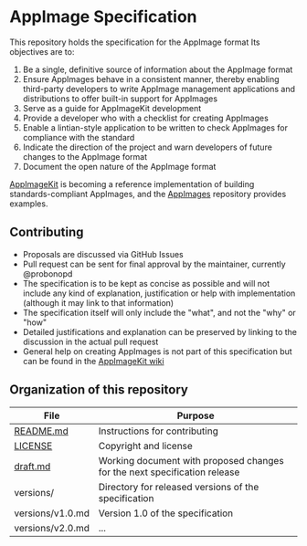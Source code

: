 # AppImage Specification

This repository holds the specification for the AppImage format Its objectives are to:

1. Be a single, definitive source of information about the AppImage format
2. Ensure AppImages behave in a consistent manner, thereby enabling third-party developers to write AppImage management applications and distributions to offer built-in support for AppImages
3. Serve as a guide for AppImageKit development
4. Provide a developer who with a checklist for creating AppImages
5. Enable a lintian-style application to be written to check AppImages for compliance with the standard
6. Indicate the direction of the project and warn developers of future changes to the AppImage format
7. Document the open nature of the AppImage format

[AppImageKit](https://github.com/probonopd/AppImageKit) is becoming a reference implementation of building standards-compliant AppImages, and the [AppImages](https://github.com/probonopd/AppImages) repository provides examples.

## Contributing

* Proposals are discussed via GitHub Issues
* Pull request can be sent for final approval by the maintainer, currently @probonopd
* The specification is to be kept as concise as possible and will not include any kind of explanation, justification or help with implementation (although it may link to that information)
* The specification itself will only include the "what", and not the "why" or "how"
* Detailed justifications and explanation can be preserved by linking to the discussion in the actual pull request
* General help on creating AppImages is not part of this specification but can be found in the [AppImageKit wiki](https://github.com/probonopd/AppImageKit/wiki) 

## Organization of this repository

File | Purpose
---|---
[README.md](README.md) | Instructions for contributing
[LICENSE](LICENSE) | Copyright and license
[draft.md](draft.md) | Working document with proposed changes for the next specification release
versions/ | Directory for released versions of the specification
versions/v1.0.md | Version 1.0 of the specification
versions/v2.0.md | ...
